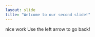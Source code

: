 ```yaml
---
layout: slide
title: "Welcome to our second slide!"
---
```

nice work
Use the left arrow to go back!
